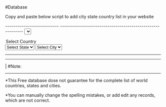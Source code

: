 
#Database


Copy and paste below script to add city state country list in your website

--------------------------- <html>-----------------------------------------------------------
<select name="country" class="countries" id="countryId">
<option value="">Select Country</option>
</select>
<select name="state" class="states" id="stateId">
<option value="">Select State</option>
</select>
<select name="city" class="cities" id="cityId">
<option value="">Select City</option>
</select>
<script src="https://ajax.googleapis.com/ajax/libs/jquery/1.11.1/jquery.min.js"></script>
<script src="http://lab.iamrohit.in/js/location.js"></script>

---------------------------------------------------------------------------------------------

____________________________________________________________________________________________________
| #Note: 
____________________________________________________________________________________________________
*This Free database dose not guarantee for the complete list of world countries, states and cities.

*You can manually change the spelling mistakes, or add edit any records, which are not correct.
